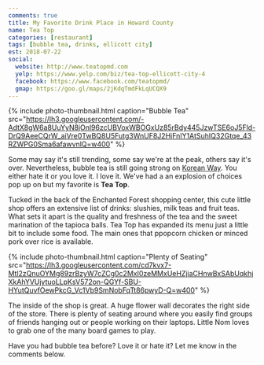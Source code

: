 ```yaml
---
comments: true
title: My Favorite Drink Place in Howard County
name: Tea Top
categories: [restaurant]
tags: [bubble tea, drinks, ellicott city]
est: 2018-07-22
social:
  website: http://www.teatopmd.com
  yelp: https://www.yelp.com/biz/tea-top-ellicott-city-4
  facebook: https://www.facebook.com/teatopmd/
  gmap: https://goo.gl/maps/2jKdqTmdFkLqUCQX9
---
```


{%
  include photo-thumbnail.html 
  caption="Bubble Tea"
  src="https://lh3.googleusercontent.com/-AdtX8gW6a8UuYyN8jOnl96zcUBVoxWBOGxUz85rBdy445JzwTSE6oJ5Fld-DrQ9AeeCQrW_aiVre0TwBQ8U5Futg3WnUF8J2HjFnIY1AtSuhIQ32Gtqe_43RZWPG0Sma6afawvnlQ=w400"
%}

Some may say it's still trending, some say we're at the peak, others say it's over. Nevertheless, bubble tea is still going strong on [Korean Way](https://www.marylandkoreanway.com/). You either hate it or you love it. I love it. We've had a an explosion of choices pop up on but my favorite is **Tea Top**.

<!--more-->

Tucked in the back of the Enchanted Forest shopping center, this cute little shop offers an extensive list of drinks: slushies, milk teas and fruit teas. What sets it apart is the quality and freshness of the tea and the sweet marination of the tapioca balls. Tea Top has expanded its menu just a little bit to include some food. The main ones that ppopcorn chicken or minced pork over rice is available.

{%
  include photo-thumbnail.html 
  caption="Plenty of Seating"
  src="https://lh3.googleusercontent.com/cd7kvx7-Mtl2zQnuOYMg89zrBzyW7cZCg0c2MxI0zeMMxUeHZjiaCHnwBxSAbUqkhjXkAhYVUjytuoLLpKsV572on-QGYf-SBU-HYutQuvfOewPkcG_Vc1Vb9SmNobFqTt86pwyD-Q=w400"
%}

The inside of the shop is great. A huge flower wall decorates the right side of the store. There is plenty of seating around where you easily find groups of friends hanging out or people working on their laptops. Little Nom loves to grab one of the many board games to play. 

Have you had bubble tea before? Love it or hate it? Let me know in the comments below.